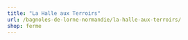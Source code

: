 ```yaml
---
title: "La Halle aux Terroirs"
url: /bagnoles-de-lorne-normandie/la-halle-aux-terroirs/
shop: ferme
---
```

